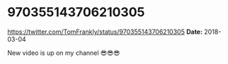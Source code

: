 # 970355143706210305
https://twitter.com/TomFrankly/status/970355143706210305
**Date:** 2018-03-04

New video is up on my channel 😎😎😎
